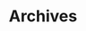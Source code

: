 ---
title: "Archives"
layout: "archives"
slug: "archives"
menu:
    main:
        weight: 2
        params:
            icon: archives
---